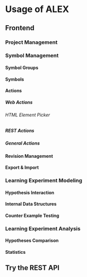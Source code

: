 Usage of ALEX
===============


Frontend
--------

### <a name="project-management"></a> Project Management

### <a name="symbol-management"></a> Symbol Management

#### <a name="symbol-groups"></a> Symbol Groups

#### <a name="symbols"></a> Symbols

#### <a name="actions"></a> Actions

##### <a name="actions-web"></a> Web Actions

###### <a name="actions-web-html-element-picker"></a> HTML Element Picker

##### <a name="actions-rest"></a> REST Actions

##### <a name="general-actions"></a> General Actions

#### <a name="symbols-import-export"></a> Revision Management

#### <a name="symbols-import-export"></a> Export & Import

### <a name="learning-experiment-modeling"></a> Learning Experiment Modeling

#### <a name="learning-experiment-modeling-hypothesis-interaction"></a> Hypothesis Interaction

#### <a name="learning-experiment-modeling-internal-data-structures"></a> Internal Data Structures
 
#### <a name="learning-experiment-modeling-counterexamples"></a> Counter Example Testing

### <a name="learning-experiment-analysis"></a> Learning Experiment Analysis

#### <a name="learning-experiment-analysis-hypothesis-comparison"></a> Hypotheses Comparison

#### <a name="learning-experiment-analysis-statistics"></a> Statistics


Try the REST API
----------------

